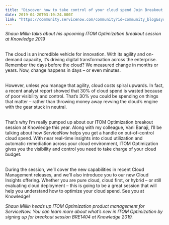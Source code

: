 ```yaml
---
title: "Discover how to take control of your cloud spend Join Breakout  at Knowledge "
date: 2019-04-20T03:10:24.000Z
link: "https://community.servicenow.com/community?id=community_blog&sys_id=6ab13cebdb307f0cfece0b55ca961904"
---
```

<p><em>Shaun Millin talks about his upcoming ITOM Optimization breakout session at Knowledge 2019</em></p>
<p><br />The cloud is an incredible vehicle for innovation. With its agility and on-demand capacity, it’s driving digital transformation across the enterprise. Remember the days before the cloud? We measured change in months or years. Now, change happens in days – or even minutes.</p>
<p><br />However, unless you manage that agility, cloud costs spiral upwards. In fact, a recent analyst report showed that 30% of cloud spend is wasted because of poor visibility and control. That’s 30% you could be spending on things that matter – rather than throwing money away revving the cloud’s engine with the gear stuck in neutral.</p>
<p><br />That’s why I’m really pumped up about our ITOM Optimization breakout session at Knowledge this year. Along with my colleague, Vani Banaji, I’ll be talking about how ServiceNow helps you get a handle on out-of-control cloud spend. With near real-time insights into cloud utilization and automatic remediation across your cloud environment, ITOM Optimization gives you the visibility and control you need to take charge of your cloud budget.</p>
<p><br />During the session, we’ll cover the new capabilities in recent Cloud Management releases, and we’ll also introduce you to our new Cloud Insights offering. Whether you are pure cloud, cloud first, or hybrid – or still evaluating cloud deployment – this is going to be a great session that will help you understand how to optimize your cloud spend. See you at Knowledge!</p>
<p><em>Shaun Millin heads up ITOM Optimization product management for ServiceNow. You can learn more about what’s new in ITOM Optimization by signing up for breakout session BRE1404 at Knowledge 2019.</em></p>